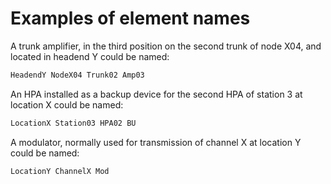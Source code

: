 # Examples of element names

A trunk amplifier, in the third position on the second trunk of node X04, and located in headend Y could be named:

```txt
HeadendY NodeX04 Trunk02 Amp03
```

An HPA installed as a backup device for the second HPA of station 3 at location X could be named:

```txt
LocationX Station03 HPA02 BU
```

A modulator, normally used for transmission of channel X at location Y could be named:

```txt
LocationY ChannelX Mod
```
